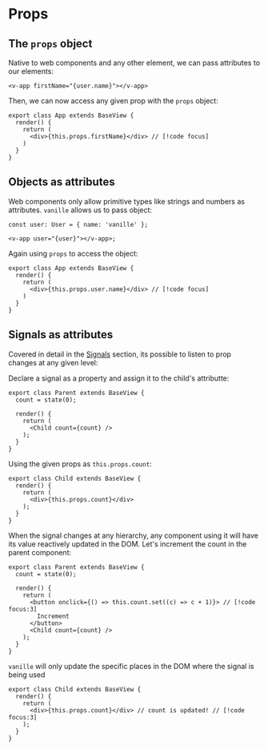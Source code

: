 # Props

## The `props` object

Native to web components and any other element, we can pass attributes to our elements:

```tsx
<v-app firstName="{user.name}"></v-app>
```

Then, we can now access any given prop with the `props` object:

```tsx
export class App extends BaseView {
  render() {
    return (
      <div>{this.props.firstName}</div> // [!code focus]
    )
  }
}
```

## Objects as attributes

Web components only allow primitive types like strings and numbers as attributes. `vanille` allows us to pass object:

```tsx
const user: User = { name: 'vanille' };

<v-app user="{user}"></v-app>;
```

Again using `props` to access the object:

```tsx
export class App extends BaseView {
  render() {
    return (
      <div>{this.props.user.name}</div> // [!code focus]
    )
  }
}
```

## Signals as attributes

Covered in detail in the [Signals](./observe-signals.md) section, its possible to listen to prop changes at any given level:

Declare a signal as a property and assign it to the child's attributte:

```tsx
export class Parent extends BaseView {
  count = state(0);

  render() {
    return (
      <Child count={count} />
    );
  }
}
```

Using the given props as `this.props.count`:

```tsx
export class Child extends BaseView {
  render() {
    return (
      <div>{this.props.count}</div>
    );
  }
}
```

When the signal changes at any hierarchy, any component using it will have its value reactively updated in the DOM. Let's increment the count in the parent component:

```tsx
export class Parent extends BaseView {       
  count = state(0);

  render() {
    return (
      <button onclick={() => this.count.set((c) => c + 1)}> // [!code focus:3]
        Increment
      </button>
      <Child count={count} />
    );
  }
}
```

`vanille` will only update the specific places in the DOM where the signal is being used

```tsx
export class Child extends BaseView {
  render() {
    return (
      <div>{this.props.count}</div> // count is updated! // [!code focus:3]
    );
  }
}
```
